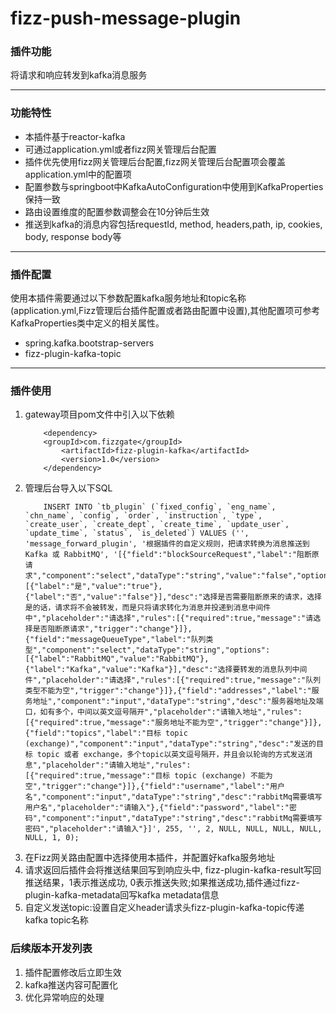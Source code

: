 # fizz-push-message-plugin
### 插件功能
将请求和响应转发到kafka消息服务

---

### 功能特性
- 本插件基于reactor-kafka
- 可通过application.yml或者fizz网关管理后台配置
- 插件优先使用fizz网关管理后台配置,fizz网关管理后台配置项会覆盖application.yml中的配置项
- 配置参数与springboot中KafkaAutoConfiguration中使用到KafkaProperties保持一致
- 路由设置维度的配置参数调整会在10分钟后生效
- 推送到kafka的消息内容包括requestId, method, headers,path, ip, cookies, body, response body等

---

### 插件配置
使用本插件需要通过以下参数配置kafka服务地址和topic名称(application.yml,Fizz管理后台插件配置或者路由配置中设置),其他配置项可参考KafkaProperties类中定义的相关属性。
+ spring.kafka.bootstrap-servers
+ fizz-plugin-kafka-topic

---

### 插件使用
1. gateway项目pom文件中引入以下依赖
    ```
        <dependency>
	    <groupId>com.fizzgate</groupId>
            <artifactId>fizz-plugin-kafka</artifactId>
            <version>1.0</version>
        </dependency>     
    ```
2. 管理后台导入以下SQL
    ```
        INSERT INTO `tb_plugin` (`fixed_config`, `eng_name`, `chn_name`, `config`, `order`, `instruction`, `type`, `create_user`, `create_dept`, `create_time`, `update_user`, `update_time`, `status`, `is_deleted`) VALUES ('', 'message_forward_plugin', '根据插件的自定义规则，把请求转换为消息推送到 Kafka 或 RabbitMQ', '[{"field":"blockSourceRequest","label":"阻断原请求","component":"select","dataType":"string","value":"false","options":[{"label":"是","value":"true"},{"label":"否","value":"false"}],"desc":"选择是否需要阻断原来的请求，选择是的话，请求将不会被转发，而是只将请求转化为消息并投递到消息中间件中","placeholder":"请选择","rules":[{"required":true,"message":"请选择是否阻断原请求","trigger":"change"}]},{"field":"messageQueueType","label":"队列类型","component":"select","dataType":"string","options":[{"label":"RabbitMQ","value":"RabbitMQ"},{"label":"Kafka","value":"Kafka"}],"desc":"选择要转发的消息队列中间件","placeholder":"请选择","rules":[{"required":true,"message":"队列类型不能为空","trigger":"change"}]},{"field":"addresses","label":"服务地址","component":"input","dataType":"string","desc":"服务器地址及端口，如有多个，中间以英文逗号隔开","placeholder":"请输入地址","rules":[{"required":true,"message":"服务地址不能为空","trigger":"change"}]},{"field":"topics","label":"目标 topic (exchange)","component":"input","dataType":"string","desc":"发送的目标 topic 或者 exchange，多个topic以英文逗号隔开，并且会以轮询的方式发送消息","placeholder":"请输入地址","rules":[{"required":true,"message":"目标 topic (exchange) 不能为空","trigger":"change"}]},{"field":"username","label":"用户名","component":"input","dataType":"string","desc":"rabbitMq需要填写用户名","placeholder":"请输入"},{"field":"password","label":"密码","component":"input","dataType":"string","desc":"rabbitMq需要填写密码","placeholder":"请输入"}]', 255, '', 2, NULL, NULL, NULL, NULL, NULL, 1, 0);
    ```
3. 在Fizz网关路由配置中选择使用本插件，并配置好kafka服务地址
4. 请求返回后插件会将推送结果回写到响应头中, fizz-plugin-kafka-result写回推送结果，1表示推送成功, 0表示推送失败;如果推送成功,插件通过fizz-plugin-kafka-metadata回写kafka metadata信息
5. 自定义发送topic:设置自定义header请求头fizz-plugin-kafka-topic传递kafka topic名称

### 后续版本开发列表
1. 插件配置修改后立即生效
2. kafka推送内容可配置化
3. 优化异常响应的处理

